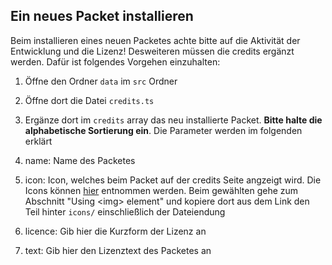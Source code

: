 ## Ein neues Packet installieren

Beim installieren eines neuen Packetes achte bitte auf die Aktivität der Entwicklung und die Lizenz!
Desweiteren müssen die credits ergänzt werden. Dafür ist folgendes Vorgehen einzuhalten:

1. Öffne den Ordner `data` im `src` Ordner
1. Öffne dort die Datei `credits.ts`
1. Ergänze dort im `credits` array das neu installierte Packet. **Bitte halte die alphabetische Sortierung ein**. Die Parameter werden im folgenden erklärt

1. name: Name des Packetes
1. icon: Icon, welches beim Packet auf der credits Seite angzeigt wird. Die Icons können [hier](https://devicon.dev/) entnommen werden. Beim gewählten gehe zum Abschnitt "Using \<img> element" und kopiere dort aus dem Link den Teil hinter `icons/` einschließlich der Dateiendung
1. licence: Gib hier die Kurzform der Lizenz an
1. text: Gib hier den Lizenztext des Packetes an
